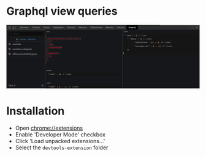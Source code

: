Graphql view queries
===

![Screenshow](https://raw.githubusercontent.com/stvkoch/chrome-ext-graphql-view/master/Screenshot.png "screenshot")

Installation
===

 * Open [chrome://extensions](chrome://extensions)
 * Enable 'Developer Mode' checkbox
 * Click 'Load unpacked extensions...'
 * Select the `devtools-extension` folder

